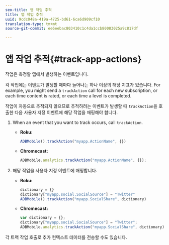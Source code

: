 ```yaml
---
seo-title: 앱 작업 추적
title: 앱 작업 추적
uuid: 9cdc048a-419a-4725-bd61-6ca6d909cf10
translation-type: tm+mt
source-git-commit: ee6eebac803410c1c4da1ccb80083025a9c817df

---
```



# 앱 작업 추적{#track-app-actions}

작업은 측정할 앱에서 발생하는 이벤트입니다.

각 작업에는 이벤트가 발생할 때마다 늘어나는 하나 이상의 해당 지표가 있습니다. For example, you might send a `trackAction` call for each new subscription, or each time content is rated, or each time a level is completed.

작업이 자동으로 추적되지 않으므로 추적하려는 이벤트가 발생할 때 `trackAction`을 호출한 다음 사용자 지정 이벤트에 해당 작업을 매핑해야 합니다.

1. When an event that you want to track occurs, call `trackAction`.

   * **Roku:**

      ```js
      ADBMobile().trackAction("myapp.ActionName", {})
      ```

   * **Chromecast:**

      ```js
      ADBMobile.analytics.trackAction("myapp.ActionName", {});
      ```

1. 해당 작업을 사용자 지정 이벤트에 매핑합니다.

   * **Roku:**

      ```js
      dictionary = {} 
      dictionary["myapp.social.SocialSource"] = "Twitter"  
      ADBMobile().trackAction("myapp.SocialShare", dictionary)
      ```

   * **Chromecast:**

      ```js
      var dictionary = {}; 
      dictionary["myapp.social.SocialSource"] = "Twitter"; 
      ADBMobile.analytics.trackAction("myapp.SocialShare", dictionary);
      ```

각 트랙 작업 호출로 추가 컨텍스트 데이터를 전송할 수도 있습니다.

